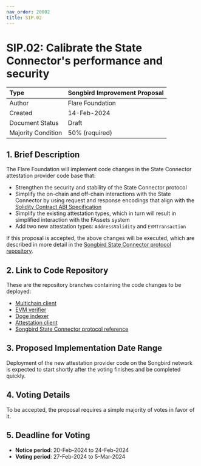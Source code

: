 ```yaml
---
nav_order: 20002
title: SIP.02
---
```


# SIP.02: Calibrate the State Connector's performance and security

| Type               | Songbird Improvement Proposal |
| :----------------- | :---------------------------- |
| Author             | Flare Foundation              |
| Created            | 14-Feb-2024                   |
| Document Status    | Draft                         |
| Majority Condition | 50% (required)                |

## 1. Brief Description

The Flare Foundation will implement code changes in the State Connector attestation provider code base that:

* Strengthen the security and stability of the State Connector protocol
* Simplify the on-chain and off-chain interactions with the State Connector by using request and response encodings that align with the [Solidity Contract ABI Specification](https://docs.soliditylang.org/en/latest/abi-spec.html)
* Simplify the existing attestation types, which in turn will result in simplified interaction with the FAssets system
* Add two new attestation types: `AddressValidity` and `EVMTransaction`

If this proposal is accepted, the above changes will be executed, which are described in more detail in the [Songbird State Connector protocol repository](https://github.com/flare-foundation/songbird-state-connector-protocol).

## 2. Link to Code Repository

These are the repository branches containing the code changes to be deployed:

* [Multichain client](https://github.com/flare-foundation/multi-chain-client/tree/SIP.02)
* [EVM verifier](https://github.com/flare-foundation/evm-verifier/tree/SIP.02)
* [Doge indexer](https://github.com/flare-foundation/doge-indexer/tree/SIP.02)
* [Attestation client](https://github.com/flare-foundation/attestation-client/tree/SIP.02)
* [Songbird State Connector protocol reference](https://github.com/flare-foundation/songbird-state-connector-protocol)

## 3. Proposed Implementation Date Range

Deployment of the new attestation provider code on the Songbird network is expected to start shortly after the voting finishes and be completed quickly.

## 4. Voting Details

To be accepted, the proposal requires a simple majority of votes in favor of it.

## 5. Deadline for Voting

* **Notice period**: 20-Feb-2024 to 24-Feb-2024
* **Voting period**: 27-Feb-2024 to 5-Mar-2024
